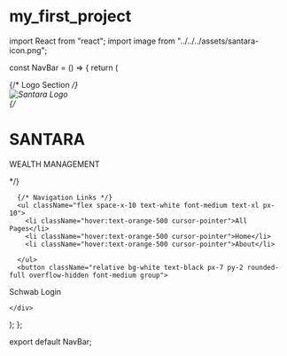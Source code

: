 # my_first_project
import React from "react";
import image from "../../../assets/santara-icon.png";

const NavBar = () => {
  return (
    <div className="w-full h-20 flex items-center justify-between bg-transperent px-8 ">
      {/* Logo Section */}
      <div className="relative  border-2 ">
        <div className="  h-20 w-25  border-2">
        <img src={image} alt="Santara Logo" className=" w-30 h-24 mt-0 ml-0" />
        </div>
        <div>
          {/* <h1 className="text-orange-600 text-lg font-bold">SANTARA</h1>
          <p className="text-white text-sm tracking-widest">WEALTH MANAGEMENT</p> */}
        </div>
      </div>

      {/* Navigation Links */}
      <ul className="flex space-x-10 text-white font-medium text-xl px-10">
        <li className="hover:text-orange-500 cursor-pointer">All Pages</li>
        <li className="hover:text-orange-500 cursor-pointer">Home</li>
        <li className="hover:text-orange-500 cursor-pointer">About</li>
       
      </ul>
      <button className="relative bg-white text-black px-7 py-2 rounded-full overflow-hidden font-medium group">
  <span className="absolute inset-0 bg-orange-500 transform -translate-x-full group-hover:translate-x-0 transition-transform duration-300"></span>
  <span className="relative z-10">Schwab Login</span>
</button>

    </div>
  );
};

export default NavBar;

